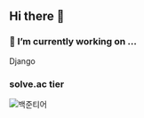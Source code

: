 ## Hi there 👋

### 🔭 I’m currently working on ...

Django

### solve.ac tier

![백준티어](http://mazassumnida.wtf/api/v2/generate_badge?boj=edujeeho)

<!--
**edujeeho/edujeeho** is a ✨ _special_ ✨ repository because its `README.md` (this file) appears on your GitHub profile.

Here are some ideas to get you started:

- 🔭 I’m currently working on ...
- 🌱 I’m currently learning ...
- 👯 I’m looking to collaborate on ...
- 🤔 I’m looking for help with ...
- 💬 Ask me about ...
- 📫 How to reach me: ...
- 😄 Pronouns: ...
- ⚡ Fun fact: ...
-->
